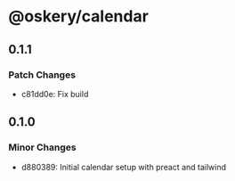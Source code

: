 # @oskery/calendar

## 0.1.1

### Patch Changes

- c81dd0e: Fix build

## 0.1.0

### Minor Changes

- d880389: Initial calendar setup with preact and tailwind
